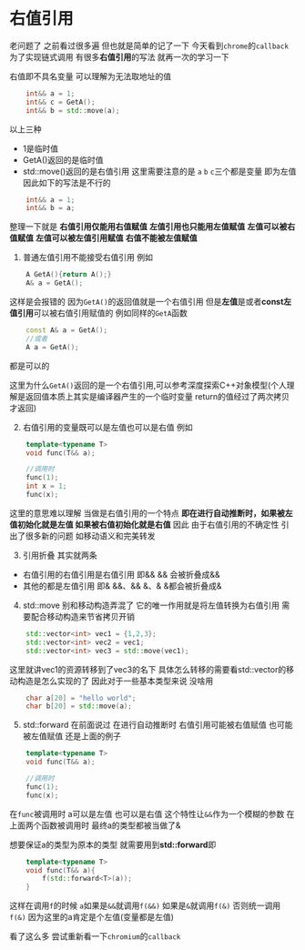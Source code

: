 # 右值引用

老问题了 之前看过很多遍 但也就是简单的记了一下 今天看到`chrome`的`callback` 为了实现链式调用 有很多**右值引用**的写法 就再一次的学习一下

右值即不具名变量 可以理解为无法取地址的值
```c++
    int&& a = 1;
    int&& c = GetA();
    int&& b = std::move(a);
```
以上三种
- 1是临时值 
- GetA()返回的是临时值
- std::move()返回的是右值引用
这里需要注意的是 `a` `b` `c`三个都是变量 即为左值 因此如下的写法是不行的
```c++
    int&& a = 1;
    int&& b = a;
``` 

整理一下就是
**右值引用仅能用右值赋值**
**左值引用也只能用左值赋值**
**左值可以被右值赋值**
**左值可以被左值引用赋值**
**右值不能被左值赋值**

1. 普通左值引用不能接受右值引用 例如
```c++
    A GetA(){return A();}
    A& a = GetA();
```
这样是会报错的 因为`GetA()`的返回值就是一个右值引用 但是**左值**是或者**const左值引用**可以被右值引用赋值的 例如同样的`GetA`函数
```c++
    const A& a = GetA();
    //或者
    A a = GetA();
```
都是可以的

这里为什么`GetA()`返回的是一个右值引用,可以参考深度探索C++对象模型(个人理解是返回值本质上其实是编译器产生的一个临时变量 return的值经过了两次拷贝才返回)

2. 右值引用的变量既可以是左值也可以是右值 例如
```c++
    template<typename T>
    void func(T&& a);

    //调用时
    func(1);
    int x = 1;
    func(x);
```
这里的意思难以理解 当做是右值引用的一个特点 **即在进行自动推断时，如果被左值初始化就是左值 如果被右值初始化就是右值**
因此 由于右值引用的不确定性 引出了很多新的问题 如移动语义和完美转发

3. 引用折叠
其实就两条
- 右值引用的右值引用是右值引用
即&& && 会被折叠成&&
- 其他的都是左值引用
即& &&、&& &、& &都会被折叠成&

4. std::move
别和移动构造弄混了 它的唯一作用就是将左值转换为右值引用 需要配合移动构造来节省拷贝开销
```c++
    std::vector<int> vec1 = {1,2,3};
    std::vector<int> vec2 = vec1;
    std::vector<int> vec3 = std::move(vec1);
```
这里就讲vec1的资源转移到了vec3的名下 具体怎么转移的需要看std::vector的移动构造是怎么实现的了 因此对于一些基本类型来说 没啥用
```c++
    char a[20] = "hello world";
    char b[20] = std::move(a);
```

5. std::forward
在前面说过 在进行自动推断时 右值引用可能被右值赋值 也可能被左值赋值 还是上面的例子
```c++
    template<typename T>
    void func(T&& a);

    //调用时
    func(1);
    func(x);
```
在`func`被调用时 a可以是左值 也可以是右值 这个特性让`&&`作为一个模糊的参数 在上面两个函数被调用时 最终a的类型都被当做了&

想要保证a的类型为原本的类型 就需要用到**std::forward**即
```c++
    template<typename T>
    void func(T&& a){
        f(std::forward<T>(a));
    }
```
这样在调用`f`的时候 `a`如果是`&&`就调用`f(&&)` 如果是`&`就调用`f(&)` 否则统一调用`f(&)` 因为这里的a肯定是个左值(变量都是左值)


看了这么多 尝试重新看一下`chromium`的`callback`